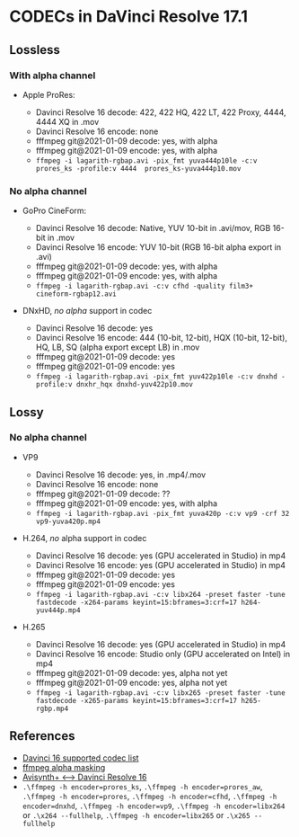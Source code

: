 # CODECs in DaVinci Resolve 17.1

## Lossless

### With alpha channel

* Apple ProRes:

    * Davinci Resolve 16 decode: 422, 422 HQ, 422 LT, 422 Proxy, 4444, 4444 XQ in .mov
    * Davinci Resolve 16 encode: none
    * fffmpeg git@2021-01-09 decode: yes, with alpha
    * fffmpeg git@2021-01-09 encode: yes, with alpha
    * `ffmpeg -i lagarith-rgbap.avi -pix_fmt yuva444p10le -c:v prores_ks -profile:v 4444  prores_ks-yuva444p10.mov`

### No alpha channel

* GoPro CineForm:

   * Davinci Resolve 16 decode: Native, YUV 10-bit in .avi/mov, RGB 16-bit in .mov
   * Davinci Resolve 16 encode: YUV 10-bit (RGB 16-bit alpha export in .avi)
   * fffmpeg git@2021-01-09 decode: yes, with alpha
   * fffmpeg git@2021-01-09 encode: yes, with alpha
   * `ffmpeg -i lagarith-rgbap.avi -c:v cfhd -quality film3+ cineform-rgbap12.avi`

* DNxHD, *no alpha* support in codec

   * Davinci Resolve 16 decode: yes
   * Davinci Resolve 16 encode: 444 (10-bit, 12-bit), HQX (10-bit, 12-bit), HQ, LB, SQ (alpha export except LB) in .mov
   * fffmpeg git@2021-01-09 decode: yes
   * fffmpeg git@2021-01-09 encode: yes
   * `ffmpeg -i lagarith-rgbap.avi -pix_fmt yuv422p10le -c:v dnxhd -profile:v dnxhr_hqx dnxhd-yuv422p10.mov`

## Lossy

### No alpha channel

* VP9

   * Davinci Resolve 16 decode: yes, in .mp4/.mov
   * Davinci Resolve 16 encode: none
   * fffmpeg git@2021-01-09 decode: ??
   * fffmpeg git@2021-01-09 encode: yes, with alpha
   * `ffmpeg -i lagarith-rgbap.avi -pix_fmt yuva420p -c:v vp9 -crf 32 vp9-yuva420p.mp4`

* H.264, *no* alpha support in codec

   * Davinci Resolve 16 decode: yes (GPU accelerated in Studio) in mp4
   * Davinci Resolve 16 encode: yes (GPU accelerated in Studio) in mp4
   * fffmpeg git@2021-01-09 decode: yes
   * fffmpeg git@2021-01-09 encode: yes
   * `ffmpeg -i lagarith-rgbap.avi -c:v libx264 -preset faster -tune fastdecode -x264-params keyint=15:bframes=3:crf=17 h264-yuv444p.mp4`

* H.265

   * Davinci Resolve 16 decode: yes (GPU accelerated in Studio) in mp4
   * Davinci Resolve 16 encode: Studio only (GPU accelerated on Intel) in mp4
   * fffmpeg git@2021-01-09 decode: yes, alpha not yet
   * fffmpeg git@2021-01-09 encode: yes, alpha not yet
   * `ffmpeg -i lagarith-rgbap.avi -c:v libx265 -preset faster -tune fastdecode -x265-params keyint=15:bframes=3:crf=17 h265-rgbp.mp4`

## References

* [Davinci 16 supported codec list](https://documents.blackmagicdesign.com/SupportNotes/DaVinci_Resolve_16_Supported_Codec_List.pdf)
* [ffmpeg alpha masking](https://curiosalon.github.io/blog/ffmpeg-alpha-masking/)
* [Avisynth+ <--> Davinci Resolve 16](https://forum.doom9.org/showthread.php?t=176877)
* `.\ffmpeg -h encoder=prores_ks`, `.\ffmpeg -h encoder=prores_aw`, `.\ffmpeg -h encoder=prores`, `.\ffmpeg -h encoder=cfhd`, `.\ffmpeg -h encoder=dnxhd`, `.\ffmpeg -h encoder=vp9`, `.\ffmpeg -h encoder=libx264` or `.\x264 --fullhelp`, `.\ffmpeg -h encoder=libx265` or `.\x265 --fullhelp`
